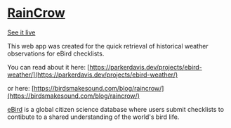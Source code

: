# [RainCrow](https://raincrow.netlify.app/)

[See it live](https://raincrow.netlify.app/)

This web app was created for the quick retrieval of historical weather observations for eBird checklists.

You can read about it here: [https://parkerdavis.dev/projects/ebird-weather/](https://parkerdavis.dev/projects/ebird-weather/)

or here: [https://birdsmakesound.com/blog/raincrow/](https://birdsmakesound.com/blog/raincrow/)

[eBird](https://ebird.org/about) is a global citizen science database where users submit checklists to contibute to a shared understanding of the world's bird life.
